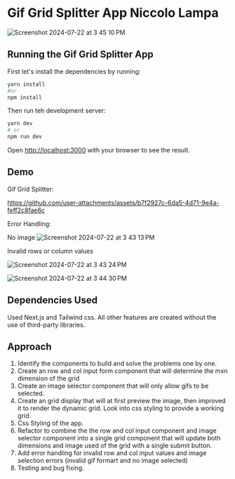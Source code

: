 # Gif Grid Splitter App Niccolo Lampa

![Screenshot 2024-07-22 at 3 45 10 PM](https://github.com/user-attachments/assets/278dcfbd-501d-4ff3-8f6f-4a52652283a2)


## Running the Gif Grid Splitter App

First let's install the dependencies by running:

```bash
yarn install
#or
npm install

```

Then run teh development server:

```bash
yarn dev
# or 
npm run dev

```

Open [http://localhost:3000](http://localhost:3000) with your browser to see the result.

## Demo 


Gif Grid Splitter:


https://github.com/user-attachments/assets/b7f2927c-6da5-4d71-9e4a-feff2c8fae6c


Error Handling: 

No image
![Screenshot 2024-07-22 at 3 43 13 PM](https://github.com/user-attachments/assets/c09b5d9b-15cc-4b27-a632-aaf062a7a4f3)

Invalid rows or column values

![Screenshot 2024-07-22 at 3 43 24 PM](https://github.com/user-attachments/assets/95d0c450-7147-4108-8b70-4914470a473e)

![Screenshot 2024-07-22 at 3 44 30 PM](https://github.com/user-attachments/assets/5b96c9f1-755d-4000-b56d-887f8292c68b)

## Dependencies Used

Used Next.js and Tailwind css. All other features are created without the use of third-party libraries. 


## Approach
1. Identify the components to build and solve the problems one by one.
2. Create an row and col input form component that will determine the mxn dimension of the grid
3. Create an image selector component that will only allow gifs to be selected.
4. Create an grid display that will at first preview the image, then improved it to render the dynamic grid. Look into css styling to provide a working grid.
5. Css Styling of the app.
6. Refactor to combine the the row and col input component and image selector component into a single grid component that will update both dimensions and image used of the grid with a single submit button.
7. Add error handling for invalid row and col input values and image selection errors (invalid gif formart and no image selected)
8. Testing and bug fixing. 

